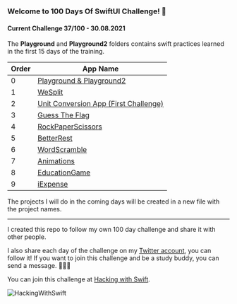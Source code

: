
### Welcome to 100 Days Of SwiftUI Challenge! 🚀
#### Current Challenge 37/100 - 30.08.2021

The **Playground** and **Playground2** folders contains swift practices learned in the first 15 days of the training.

|Order|App Name  |
|--|--|
|0 |[Playground & Playground2](https://github.com/mavideniz/100DaysOfSwiftUI/tree/main/Playgrounds) |
|1  |[WeSplit](https://github.com/mavideniz/100DaysOfSwiftUI/tree/main/WeSplit)  |
|2  |[Unit Conversion App (First Challenge)](https://github.com/mavideniz/100DaysOfSwiftUI/tree/main/UnitConversion)  |
|3  |[Guess The Flag](https://github.com/mavideniz/100DaysOfSwiftUI/tree/main/GuessTheFlag)  |
|4  |[RockPaperScissors](https://github.com/mavideniz/100DaysOfSwiftUI/tree/main/RockPaperScissorsGame)  |
|5  |[BetterRest](https://github.com/mavideniz/100DaysOfSwiftUI/tree/main/BetterRest)  |
|6  |[WordScramble](https://github.com/mavideniz/100DaysOfSwiftUI/tree/main/WordScramble)  |
|7  |[Animations](https://github.com/mavideniz/100DaysOfSwiftUI/tree/main/Animations)  |
|8  |[EducationGame](https://github.com/mavideniz/100DaysOfSwiftUI/tree/main/EducationGame)  |
|9  |[iExpense](https://github.com/mavideniz/100DaysOfSwiftUI/tree/main/iExpense)  |





The projects I will do in the coming days will be created in a new file with the project names.

---
I created this repo to follow my own 100 day challenge and share it with other people.

I also share each day of the challenge on my [Twitter account](https://twitter.com/dogancna), you can follow it! If you want to join this challenge and be a study buddy, you can send a message. 🙋🏼‍♂️

You can join this challenge at [Hacking with Swift](https://www.hackingwithswift.com/100/swiftui).

![HackingWithSwift](https://i.ytimg.com/vi/AWZzEGwkenQ/maxresdefault.jpg)
